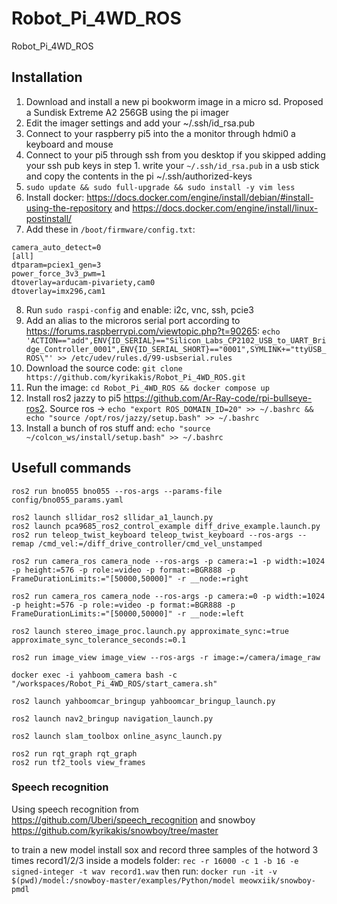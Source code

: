 # Robot_Pi_4WD_ROS
Robot_Pi_4WD_ROS

## Installation
1. Download and install a new pi bookworm image in a micro sd. Proposed a Sundisk Extreme A2 256GB using the pi imager 
2. Edit the imager settings and add your ~/.ssh/id_rsa.pub
3. Connect to your raspberry pi5 into the a monitor through hdmi0 a keyboard and mouse
4. Connect to your pi5 through ssh from you desktop if you skipped adding your ssh pub keys in step 1. write your `~/.ssh/id_rsa.pub` in a usb stick and copy the contents in the pi ~/.ssh/authorized-keys
5. `sudo update && sudo full-upgrade && sudo install -y vim less`
6. Install docker: https://docs.docker.com/engine/install/debian/#install-using-the-repository and https://docs.docker.com/engine/install/linux-postinstall/
7. Add these in `/boot/firmware/config.txt`:
```
camera_auto_detect=0
[all]
dtparam=pciex1_gen=3
power_force_3v3_pwm=1
dtoverlay=arducam-pivariety,cam0
dtoverlay=imx296,cam1
```
8. Run `sudo raspi-config` and enable: i2c, vnc, ssh, pcie3
9. Add an alias to the microros serial port according to https://forums.raspberrypi.com/viewtopic.php?t=90265:
    `echo 'ACTION=="add",ENV{ID_SERIAL}=="Silicon_Labs_CP2102_USB_to_UART_Bridge_Controller_0001",ENV{ID_SERIAL_SHORT}=="0001",SYMLINK+="ttyUSB_ROS\"' >> /etc/udev/rules.d/99-usbserial.rules`
10. Download the source code: `git clone https://github.com/kyrikakis/Robot_Pi_4WD_ROS.git`
11. Run the image: `cd Robot_Pi_4WD_ROS && docker compose up`
12. Install ros2 jazzy to pi5 https://github.com/Ar-Ray-code/rpi-bullseye-ros2. Source ros -> 
    `echo "export ROS_DOMAIN_ID=20" >> ~/.bashrc && echo "source /opt/ros/jazzy/setup.bash" >> ~/.bashrc`
13. Install a bunch of ros stuff and:
    `echo "source ~/colcon_ws/install/setup.bash" >> ~/.bashrc`

## Usefull commands
```
ros2 run bno055 bno055 --ros-args --params-file config/bno055_params.yaml

ros2 launch sllidar_ros2 sllidar_a1_launch.py
ros2 launch pca9685_ros2_control_example diff_drive_example.launch.py
ros2 run teleop_twist_keyboard teleop_twist_keyboard --ros-args --remap /cmd_vel:=/diff_drive_controller/cmd_vel_unstamped

ros2 run camera_ros camera_node --ros-args -p camera:=1 -p width:=1024 -p height:=576 -p role:=video -p format:=BGR888 -p FrameDurationLimits:="[50000,50000]" -r __node:=right

ros2 run camera_ros camera_node --ros-args -p camera:=0 -p width:=1024 -p height:=576 -p role:=video -p format:=BGR888 -p FrameDurationLimits:="[50000,50000]" -r __node:=left

ros2 launch stereo_image_proc.launch.py approximate_sync:=true approximate_sync_tolerance_seconds:=0.1

ros2 run image_view image_view --ros-args -r image:=/camera/image_raw

docker exec -i yahboom_camera bash -c "/workspaces/Robot_Pi_4WD_ROS/start_camera.sh"

ros2 launch yahboomcar_bringup yahboomcar_bringup_launch.py

ros2 launch nav2_bringup navigation_launch.py

ros2 launch slam_toolbox online_async_launch.py

ros2 run rqt_graph rqt_graph
ros2 run tf2_tools view_frames
```

### Speech recognition

Using speech recognition from https://github.com/Uberi/speech_recognition and snowboy https://github.com/kyrikakis/snowboy/tree/master

to train a new model install sox and record three samples of the hotword 3 times record1/2/3 inside a models folder: 
`rec -r 16000 -c 1 -b 16 -e signed-integer -t wav record1.wav`
then run:
`docker run -it -v $(pwd)/model:/snowboy-master/examples/Python/model meowxiik/snowboy-pmdl`
